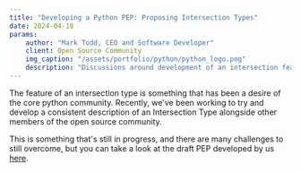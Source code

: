 ```yaml
---
title: "Developing a Python PEP: Proposing Intersection Types"
date: 2024-04-10
params:
    author: "Mark Todd, CEO and Software Developer"
    client: Open Source Community
    img_caption: "/assets/portfolio/python/python_logo.png"
    description: "Discussions around development of an intersection feature for core python"
---
```


The feature of an intersection type is something that has been a desire of the core python community. Recently, we've been working to try and develop a consistent description of an Intersection Type alongside other members of the open source community.

This is something that's still in progress, and there are many challenges to still overcome, but you can take a look at the draft PEP developed by us [here](https://github.com/CarliJoy/intersection_examples/pull/49).
